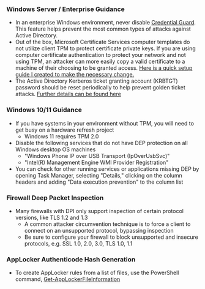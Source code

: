 ### Windows Server / Enterprise Guidance
- In an enterprise Windows environment, never disable [Credential Guard](https://learn.microsoft.com/en-us/windows/security/identity-protection/credential-guard/credential-guard-manage).  This feature helps prevent the most common types of attacks against Active Directory.  
- Out of the box, Microsoft Certificate Services computer templates do not utilize client TPM to protect certificate private keys.  If you are using computer certificate authentication to protect your network and not using TPM, an attacker can more easily copy a valid certificate to a machine of their choosing to be granted access. [Here is a quick setup guide I created to make the necessary change.](https://github.com/Xorlent/Cybersec-Links/blob/main/Configuring-TPM-Certs.md)  
- The Active Directory Kerberos ticket granting account (KRBTGT) password should be reset periodically to help prevent golden ticket attacks.  [Further details can be found here](https://github.com/microsoft/New-KrbtgtKeys.ps1/tree/master/v1)
### Windows 10/11 Guidance
- If you have systems in your environment without TPM, you will need to get busy on a hardware refresh project
  - Windows 11 requires TPM 2.0
- Disable the following services that do not have DEP protection on all Windows desktop OS machines
  - "Windows Phone IP over USB Transport (IpOverUsbSvc)"
  - "Intel(R) Management Engine WMI Provider Registration"
- You can check for other running services or applications missing DEP by opening Task Manager, selecting "Details," clicking on the column headers and adding "Data execution prevention" to the column list
### Firewall Deep Packet Inspection
- Many firewalls with DPI only support inspection of certain protocol versions, like TLS 1.2 and 1.3  
  - A common attacker circumvention technique is to force a client to connect on an unsupported protocol, bypassing inspection  
  - Be sure to configure your firewall to block unsupported and insecure protocols, e.g. SSL 1.0, 2.0, 3.0, TLS 1.0, 1.1
### AppLocker Authenticode Hash Generation
- To create AppLocker rules from a list of files, use the PowerShell command, [Get-AppLockerFileInformation](https://learn.microsoft.com/en-us/powershell/module/applocker/get-applockerfileinformation?view=windowsserver2022-ps)
